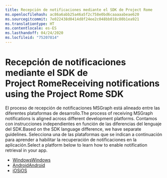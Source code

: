 ```yaml
---
title: Recepción de notificaciones mediante el SDK de Project Rome
ms.openlocfilehash: ac86a6abb25a46a5f2c758e0bd6caaaaabeae620
ms.sourcegitcommit: 7e022438d0414d8f24ee2c048bb018c80b1ea921
ms.translationtype: HT
ms.contentlocale: es-ES
ms.lasthandoff: 04/24/2020
ms.locfileid: "75207814"
---
```

# <a name="receiving-notifications-using-the-project-rome-sdk"></a><span data-ttu-id="bb513-102">Recepción de notificaciones mediante el SDK de Project Rome</span><span class="sxs-lookup"><span data-stu-id="bb513-102">Receiving notifications using the Project Rome SDK</span></span>

<span data-ttu-id="bb513-103">El proceso de recepción de notificaciones MSGraph está alineado entre las diferentes plataformas de desarrollo.</span><span class="sxs-lookup"><span data-stu-id="bb513-103">The process of receiving MSGraph notifications is aligned across different development platforms.</span></span> <span data-ttu-id="bb513-104">Contamos con instrucciones independientes en función de las diferencias del lenguaje del SDK.</span><span class="sxs-lookup"><span data-stu-id="bb513-104">Based on the SDK language difference, we have separate guidelines.</span></span> <span data-ttu-id="bb513-105">Selecciona una de las plataformas que se indican a continuación para aprender a habilitar la recuperación de notificaciones en la aplicación.</span><span class="sxs-lookup"><span data-stu-id="bb513-105">Select a platform below to learn how to enable notification retrieval in your app.</span></span>

* [<span data-ttu-id="bb513-106">Windows</span><span class="sxs-lookup"><span data-stu-id="bb513-106">Windows</span></span>](how-to-guide-for-windows.md)
* [<span data-ttu-id="bb513-107">Android</span><span class="sxs-lookup"><span data-stu-id="bb513-107">Android</span></span>](how-to-guide-for-android.md)
* [<span data-ttu-id="bb513-108">iOS</span><span class="sxs-lookup"><span data-stu-id="bb513-108">iOS</span></span>](how-to-guide-for-ios.md)